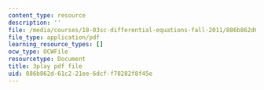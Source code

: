 ```yaml
---
content_type: resource
description: ''
file: /media/courses/18-03sc-differential-equations-fall-2011/886b862d61c221ee6dcff78282f8f45e_heBvViSi9xQ.pdf
file_type: application/pdf
learning_resource_types: []
ocw_type: OCWFile
resourcetype: Document
title: 3play pdf file
uid: 886b862d-61c2-21ee-6dcf-f78282f8f45e
---
```

